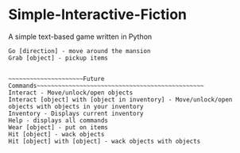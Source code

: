 # Simple-Interactive-Fiction
A simple text-based game written in Python
~~~~~~~~~~~~~~~~~~~~~Working Commands(As of v0.0.1~~~~~~~~~~~~~~~~~~~~~~~~~~~~~~~~~
Go [direction] - move around the mansion
Grab [object] - pickup items


~~~~~~~~~~~~~~~~~~~~~Future Commands~~~~~~~~~~~~~~~~~~~~~~~~~~~~~~~~~~~~~~~~~~~~~~~
Interact - Move/unlock/open objects
Interact [object] with [object in inventory] - Move/unlock/open objects with objects in your inventory
Inventory - Displays current inventory
Help - displays all commands
Wear [object] - put on items
Hit [object] - wack objects
Hit [object] with [object] - wack objects with objects
